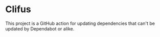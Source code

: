 # Clifus

This project is a GitHub action for updating dependencies that can't be updated by
Dependabot or alike.
